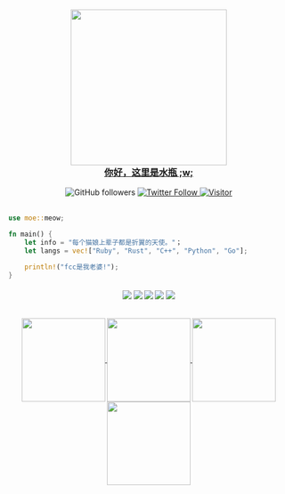 <a href="https://xn--i8s707m.xyz">
    <h3 align="center">
        <img src="https://raw.githubusercontent.com/fantasyzhjk/onebot-ruby/main/icon.png" width="280"><br>
        你好，这里是水瓶 ;w;
    </h3>
</a>

<div align="center">
    <a href"https://github.com/fantasyzhjk?tab=followers">
        <img alt="GitHub followers" 
             src="https://img.shields.io/github/followers/fantasyzhjk?colorB=c9cbff&logo=Github&style=for-the-badge" />
    </a>
    <a href="https://twitter.com/fantasyzhjk">
        <img alt="Twitter Follow" 
             src="https://img.shields.io/twitter/follow/fantasyzhjk?colorB=c6aae8&label=Follow&logo=twitter&logoColor=white&style=for-the-badge">
    </a>
    <a href="https://github.com/fantasyzhjk">
        <img alt="Visitor" 
             src="https://visitor_badge.deta.dev/?pageID=fantasyzhjk.fantasyzhjk?labelColor=1e1e28&color=c9cbff&label=Visitors&style=for-the-badge">
    </a>
</div>

<br>

```Rust
use moe::meow;

fn main() {
    let info = "每个猫娘上辈子都是折翼的天使。"；
    let langs = vec!["Ruby", "Rust", "C++", "Python", "Go"];

    println!("fcc是我老婆!");
}
``` 

<h4 align="center">
<img src="https://img.shields.io/badge/-Ruby-CC342D?logo=Ruby&labelColor=CC342D&logoColor=fff&style=for-the-badge">
<img src="https://img.shields.io/badge/-Rust-88471d?logo=Rust&labelColor=88471d&logoColor=fff&style=for-the-badge">
<img src="https://img.shields.io/badge/-C++-888?logo=cplusplus&style=for-the-badge">
<img src="https://img.shields.io/badge/-Python-blue?logo=Python&labelColor=blue&logoColor=fff&style=for-the-badge">
<img src="https://img.shields.io/badge/-Go-00ADD8?logo=Go&labelColor=00ADD8&logoColor=fff&style=for-the-badge">
<br><br>
<p align="center">
  <a href="https://github.com/fantasyzhjk">
    <img align="center"
         height="150em"
         src="https://github-readme-stats.vercel.app/api?username=fantasyzhjk&show_icons=true&include_all_commits=true&count_private=true&theme=apprentice&hide_border=true&bg_color=0D1117" />
  </a>
   
  <a href="https://github.com/fantasyzhjk">
    <img align="center"
         height="150em"
         src="https://github-readme-streak-stats.herokuapp.com/?user=fantasyzhjk&theme=black-ice&hide_border=true&stroke=0000&background=0D1117&ring=e05397&fire=e05397&currStreakLabel=e05397" />
  </a>
  <a href="https://github.com/fantasyzhjk">
    <img align="center"
         height="150em"
         src="https://github-readme-stats.vercel.app/api/top-langs?username=fantasyzhjk&show_icons=true&include_all_commits=true&count_private=true&theme=apprentice&hide_border=true&bg_color=0D1117&layout=compact&hide=html,scss,php"
    />
  </a>
    <a href="https://github.com/fantasyzhjk">
    <img align="center"
         height="150em"
         src="https://activity-graph.herokuapp.com/graph?username=fantasyzhjk&custom_title=My%20Activity%20Graph!&hide_border=true&bg_color=0D1117&line=fff&point=fff&theme=github" />
  </a>
</p>
